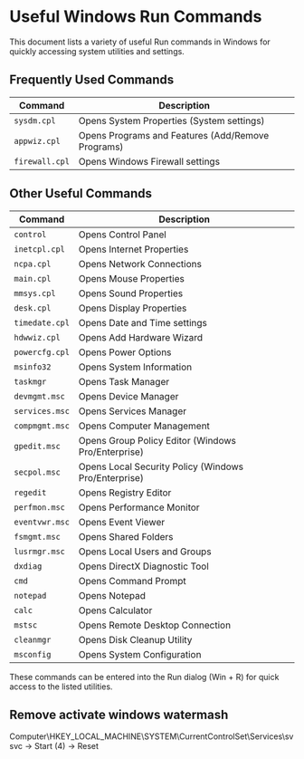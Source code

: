 
# Useful Windows Run Commands

This document lists a variety of useful Run commands in Windows for quickly accessing system utilities and settings.

## Frequently Used Commands

| Command         | Description                               |
|-----------------|-------------------------------------------|
| `sysdm.cpl`     | Opens System Properties (System settings) |
| `appwiz.cpl`    | Opens Programs and Features (Add/Remove Programs) |
| `firewall.cpl`  | Opens Windows Firewall settings           |

## Other Useful Commands

| Command             | Description                                       |
|---------------------|---------------------------------------------------|
| `control`           | Opens Control Panel                               |
| `inetcpl.cpl`       | Opens Internet Properties                         |
| `ncpa.cpl`          | Opens Network Connections                         |
| `main.cpl`          | Opens Mouse Properties                            |
| `mmsys.cpl`         | Opens Sound Properties                            |
| `desk.cpl`          | Opens Display Properties                          |
| `timedate.cpl`      | Opens Date and Time settings                      |
| `hdwwiz.cpl`        | Opens Add Hardware Wizard                         |
| `powercfg.cpl`      | Opens Power Options                               |
| `msinfo32`          | Opens System Information                          |
| `taskmgr`           | Opens Task Manager                                |
| `devmgmt.msc`       | Opens Device Manager                              |
| `services.msc`      | Opens Services Manager                            |
| `compmgmt.msc`      | Opens Computer Management                         |
| `gpedit.msc`        | Opens Group Policy Editor (Windows Pro/Enterprise)|
| `secpol.msc`        | Opens Local Security Policy (Windows Pro/Enterprise)|
| `regedit`           | Opens Registry Editor                             |
| `perfmon.msc`       | Opens Performance Monitor                         |
| `eventvwr.msc`      | Opens Event Viewer                                |
| `fsmgmt.msc`        | Opens Shared Folders                              |
| `lusrmgr.msc`       | Opens Local Users and Groups                      |
| `dxdiag`            | Opens DirectX Diagnostic Tool                     |
| `cmd`               | Opens Command Prompt                              |
| `notepad`           | Opens Notepad                                     |
| `calc`              | Opens Calculator                                  |
| `mstsc`             | Opens Remote Desktop Connection                   |
| `cleanmgr`          | Opens Disk Cleanup Utility                        |
| `msconfig`          | Opens System Configuration                        |

These commands can be entered into the Run dialog (Win + R) for quick access to the listed utilities.

## Remove activate windows watermash
Computer\HKEY_LOCAL_MACHINE\SYSTEM\CurrentControlSet\Services\svsvc -> Start (4) -> Reset
